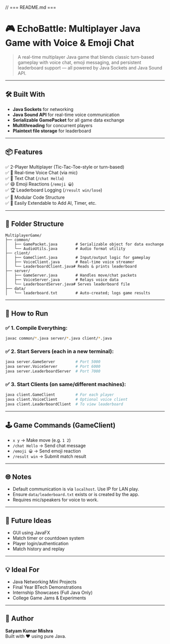 // === README.md ===
# 🎮 EchoBattle: Multiplayer Java Game with Voice & Emoji Chat

> A real-time multiplayer Java game that blends classic turn-based gameplay with voice chat, emoji messaging, and persistent leaderboard support — all powered by Java Sockets and Java Sound API.

---

## 🛠 Built With
- **Java Sockets** for networking
- **Java Sound API** for real-time voice communication
- **Serializable GamePacket** for all game data exchange
- **Multithreading** for concurrent players
- **Plaintext file storage** for leaderboard

---

## 📦 Features

✅ 2-Player Multiplayer (Tic-Tac-Toe-style or turn-based)  
✅ 🎤 Real-time Voice Chat (via mic)  
✅ 💬 Text Chat (`/chat Hello`)  
✅ 😄 Emoji Reactions (`/emoji 😀`)  
✅ 🏆 Leaderboard Logging (`/result win/lose`)  
✅ 📁 Modular Code Structure  
✅ 🧩 Easily Extendable to Add AI, Timer, etc.

---

## 📁 Folder Structure
```
MultiplayerGame/
├── common/
│   ├── GamePacket.java        # Serializable object for data exchange
│   └── AudioUtils.java        # Audio format utility
├── client/
│   ├── GameClient.java        # Input/output logic for gameplay
│   ├── VoiceClient.java       # Real-time voice streamer
│   └── LeaderboardClient.java# Reads & prints leaderboard
├── server/
│   ├── GameServer.java        # Handles move/chat packets
│   ├── VoiceServer.java       # Relays voice data
│   └── LeaderboardServer.java# Serves leaderboard file
├── data/
│   └── leaderboard.txt        # Auto-created; logs game results
```

---

## 🚀 How to Run

### ✅ 1. Compile Everything:
```bash
javac common/*.java server/*.java client/*.java
```

### ✅ 2. Start Servers (each in a new terminal):
```bash
java server.GameServer         # Port 5000
java server.VoiceServer        # Port 6000
java server.LeaderboardServer  # Port 7000
```

### ✅ 3. Start Clients (on same/different machines):
```bash
java client.GameClient         # For each player
java client.VoiceClient        # Optional voice client
java client.LeaderboardClient  # To view leaderboard
```

---

## 🕹 Game Commands (GameClient)
- `x y` → Make move (e.g. `1 2`)
- `/chat Hello` → Send chat message
- `/emoji 😀` → Send emoji reaction
- `/result win` → Submit match result

---

## 🌐 Notes
- Default communication is via `localhost`. Use IP for LAN play.
- Ensure `data/leaderboard.txt` exists or is created by the app.
- Requires mic/speakers for voice to work.

---

## 📌 Future Ideas
- GUI using JavaFX
- Match timer or countdown system
- Player login/authentication
- Match history and replay

---

## 💡 Ideal For
- Java Networking Mini Projects
- Final Year BTech Demonstrations
- Internship Showcases (Full Java Only)
- College Game Jams & Experiments

---

## 📧 Author
**Satyam Kumar Mishra**  
Built with ❤️ using pure Java.

